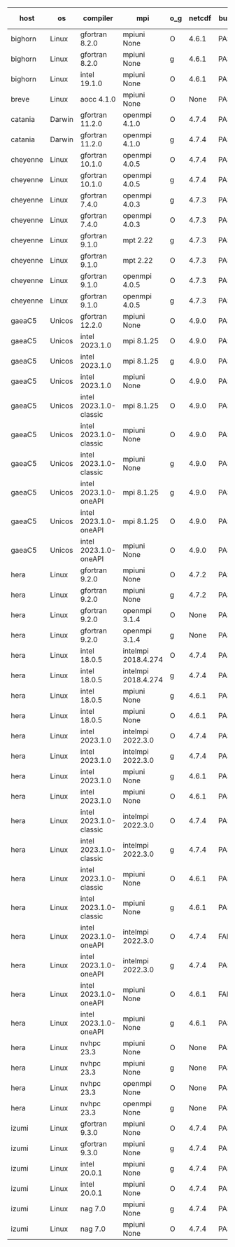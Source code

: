 

| host     | os       | compiler                              | mpi                      | o_g        | netcdf        | build       | u_pass          | u_fail          | s_pass            | s_fail            | e_pass             | e_fail             | nuopc_pass       | nuopc_fail       | artifacts link          |
|----------|----------|---------------------------------------|--------------------------|------------|---------------|-------------|-----------------|-----------------|-------------------|-------------------|--------------------|--------------------|------------------|------------------|-------------------------|
| bighorn | Linux | gfortran 8.2.0 | mpiuni None  | O | 4.6.1  | PASS | 12423 | 0 | 8 | 0 | 44 | 0 | None | None | <a href="https://github.com/esmf-org/esmf-test-artifacts/tree/89d787bf76db4dc8fe130c25018b5b0df518cf11/develop/gfortran/8.2.0/O/mpiuni/None" target="_blank">89d787b</a> | 
| bighorn | Linux | gfortran 8.2.0 | mpiuni None  | g | 4.6.1  | PASS | 12423 | 0 | 8 | 0 | 44 | 0 | None | None | <a href="https://github.com/esmf-org/esmf-test-artifacts/tree/e9d2ec3323b1cefa193a0fc9725d0e906146fbda/develop/gfortran/8.2.0/g/mpiuni/None" target="_blank">e9d2ec3</a> | 
| bighorn | Linux | intel 19.1.0 | mpiuni None  | O | 4.6.1  | PASS | None | None | None | None | None | None | None | None | <a href="https://github.com/esmf-org/esmf-test-artifacts/tree/3a73acc231d1082e060c14e8c4944e994311d56c/develop/intel/19.1.0/O/mpiuni/None" target="_blank">3a73acc</a> | 
| breve | Linux | aocc 4.1.0 | mpiuni None  | O | None  | PASS | 12397 | 26 | 8 | 0 | 44 | 0 | None | None | <a href="https://github.com/esmf-org/esmf-test-artifacts/tree/ab1df418f767a973b3f72346b511a857aac50e5e/develop/aocc/4.1.0/O/mpiuni/None" target="_blank">ab1df41</a> | 
| catania | Darwin | gfortran 11.2.0 | openmpi 4.1.0  | O | 4.7.4  | PASS | 14071 | 9 | 49 | 0 | 81 | 0 | 47 | 0 | <a href="https://github.com/esmf-org/esmf-test-artifacts/tree/a4589d860a359520e1ca8eb4bc6ec0c8dd1d32e9/develop/gfortran/11.2.0/O/openmpi/4.1.0" target="_blank">a4589d8</a> | 
| catania | Darwin | gfortran 11.2.0 | openmpi 4.1.0  | g | 4.7.4  | PASS | None | None | None | None | None | None | None | None | <a href="https://github.com/esmf-org/esmf-test-artifacts/tree/c33ca476c98dfb1feef1dc3f97686f1e4660e306/develop/gfortran/11.2.0/g/openmpi/4.1.0" target="_blank">c33ca47</a> | 
| cheyenne | Linux | gfortran 10.1.0 | openmpi 4.0.5  | O | 4.7.4  | PASS | 14080 | 0 | 49 | 0 | 81 | 0 | 47 | 0 | <a href="https://github.com/esmf-org/esmf-test-artifacts/tree/cfbf722b5a4f7feef2d7f89ce57b663bb2b8f3ef/develop/gfortran/10.1.0/O/openmpi/4.0.5" target="_blank">cfbf722</a> | 
| cheyenne | Linux | gfortran 10.1.0 | openmpi 4.0.5  | g | 4.7.4  | PASS | None | None | None | None | None | None | None | None | <a href="https://github.com/esmf-org/esmf-test-artifacts/tree/20224dc22e73689e661e89868bdb981bca59f217/develop/gfortran/10.1.0/g/openmpi/4.0.5" target="_blank">20224dc</a> | 
| cheyenne | Linux | gfortran 7.4.0 | openmpi 4.0.3  | g | 4.7.3  | PASS | None | None | None | None | None | None | None | None | <a href="https://github.com/esmf-org/esmf-test-artifacts/tree/fb97c150ba698d056dadbdf3889d42c1855c0e08/develop/gfortran/7.4.0/g/openmpi/4.0.3" target="_blank">fb97c15</a> | 
| cheyenne | Linux | gfortran 7.4.0 | openmpi 4.0.3  | O | 4.7.3  | PASS | 14080 | 0 | 49 | 0 | 81 | 0 | 47 | 0 | <a href="https://github.com/esmf-org/esmf-test-artifacts/tree/5bb1e57bb3a40f2d810aac9d69727eefe3713865/develop/gfortran/7.4.0/O/openmpi/4.0.3" target="_blank">5bb1e57</a> | 
| cheyenne | Linux | gfortran 9.1.0 | mpt 2.22  | g | 4.7.3  | PASS | 14080 | 0 | 49 | 0 | 81 | 0 | 47 | 0 | <a href="https://github.com/esmf-org/esmf-test-artifacts/tree/53577196614c5e67b39df4c9780dbbdeb1c600b3/develop/gfortran/9.1.0/g/mpt/2.22" target="_blank">5357719</a> | 
| cheyenne | Linux | gfortran 9.1.0 | mpt 2.22  | O | 4.7.3  | PASS | 14080 | 0 | 49 | 0 | 81 | 0 | 47 | 0 | <a href="https://github.com/esmf-org/esmf-test-artifacts/tree/90b263444b1de53970f12735e038e05732e61308/develop/gfortran/9.1.0/O/mpt/2.22" target="_blank">90b2634</a> | 
| cheyenne | Linux | gfortran 9.1.0 | openmpi 4.0.5  | O | 4.7.3  | PASS | 14080 | 0 | 49 | 0 | 81 | 0 | 47 | 0 | <a href="https://github.com/esmf-org/esmf-test-artifacts/tree/30d33a7d46218c89b2dd516633ffb11c1c17d401/develop/gfortran/9.1.0/O/openmpi/4.0.5" target="_blank">30d33a7</a> | 
| cheyenne | Linux | gfortran 9.1.0 | openmpi 4.0.5  | g | 4.7.3  | PASS | None | None | None | None | None | None | None | None | <a href="https://github.com/esmf-org/esmf-test-artifacts/tree/f0ea10a6d5107815cf539540b1a34af812370e07/develop/gfortran/9.1.0/g/openmpi/4.0.5" target="_blank">f0ea10a</a> | 
| gaeaC5 | Unicos | gfortran 12.2.0 | mpiuni None  | O | 4.9.0  | PASS | 12423 | 0 | 8 | 0 | 44 | 0 | None | None | <a href="https://github.com/esmf-org/esmf-test-artifacts/tree/f143dc5392318528ea7126c1f178905c36c9eafc/develop/gfortran/12.2.0/O/mpiuni/None" target="_blank">f143dc5</a> | 
| gaeaC5 | Unicos | intel 2023.1.0 | mpi 8.1.25  | O | 4.9.0  | PASS | None | None | None | None | None | None | None | None | <a href="https://github.com/esmf-org/esmf-test-artifacts/tree/19ae7c50d3545cfcabc24988414f71df2b205aa8/develop/intel/2023.1.0/O/mpi/8.1.25" target="_blank">19ae7c5</a> | 
| gaeaC5 | Unicos | intel 2023.1.0 | mpi 8.1.25  | g | 4.9.0  | PASS | None | None | None | None | None | None | None | None | <a href="https://github.com/esmf-org/esmf-test-artifacts/tree/b75ef0dca357170e5fe9fd3dbe907b9951674658/develop/intel/2023.1.0/g/mpi/8.1.25" target="_blank">b75ef0d</a> | 
| gaeaC5 | Unicos | intel 2023.1.0 | mpiuni None  | O | 4.9.0  | PASS | None | None | None | None | None | None | None | None | <a href="https://github.com/esmf-org/esmf-test-artifacts/tree/bb50d967e65e9e56f0918b6cccadd9b1e12cb0cd/develop/intel/2023.1.0/O/mpiuni/None" target="_blank">bb50d96</a> | 
| gaeaC5 | Unicos | intel 2023.1.0-classic | mpi 8.1.25  | O | 4.9.0  | PASS | None | None | None | None | None | None | None | None | <a href="https://github.com/esmf-org/esmf-test-artifacts/tree/0b22761d3c2d4b859f756c1c374d4ed0c45f5026/develop/intel/2023.1.0-classic/O/mpi/8.1.25" target="_blank">0b22761</a> | 
| gaeaC5 | Unicos | intel 2023.1.0-classic | mpiuni None  | O | 4.9.0  | PASS | None | None | None | None | None | None | None | None | <a href="https://github.com/esmf-org/esmf-test-artifacts/tree/3b6a08392b76e03d47941be3818ced2b5e92b649/develop/intel/2023.1.0-classic/O/mpiuni/None" target="_blank">3b6a083</a> | 
| gaeaC5 | Unicos | intel 2023.1.0-classic | mpiuni None  | g | 4.9.0  | PASS | None | None | None | None | None | None | None | None | <a href="https://github.com/esmf-org/esmf-test-artifacts/tree/1c56bdd6b82026b9f4de2ad4e2f9546208e009a2/develop/intel/2023.1.0-classic/g/mpiuni/None" target="_blank">1c56bdd</a> | 
| gaeaC5 | Unicos | intel 2023.1.0-oneAPI | mpi 8.1.25  | g | 4.9.0  | PASS | None | None | None | None | None | None | None | None | <a href="https://github.com/esmf-org/esmf-test-artifacts/tree/a1e3c337d237d7afb3f86cdd90b243680ec2c8eb/develop/intel/2023.1.0-oneAPI/g/mpi/8.1.25" target="_blank">a1e3c33</a> | 
| gaeaC5 | Unicos | intel 2023.1.0-oneAPI | mpi 8.1.25  | O | 4.9.0  | PASS | None | None | None | None | None | None | None | None | <a href="https://github.com/esmf-org/esmf-test-artifacts/tree/c733623b0c3cdb83c537b44694963b5a93e8ed8d/develop/intel/2023.1.0-oneAPI/O/mpi/8.1.25" target="_blank">c733623</a> | 
| gaeaC5 | Unicos | intel 2023.1.0-oneAPI | mpiuni None  | O | 4.9.0  | PASS | 12423 | 0 | 8 | 0 | 44 | 0 | None | None | <a href="https://github.com/esmf-org/esmf-test-artifacts/tree/cd41dc992176188b005530cb5fef74aafba2f6b8/develop/intel/2023.1.0-oneAPI/O/mpiuni/None" target="_blank">cd41dc9</a> | 
| hera | Linux | gfortran 9.2.0 | mpiuni None  | O | 4.7.2  | PASS | 12423 | 0 | 8 | 0 | 44 | 0 | None | None | <a href="https://github.com/esmf-org/esmf-test-artifacts/tree/cab6cba0ed119e0658b5bc4406412bd65f9f68fc/develop/gfortran/9.2.0/O/mpiuni/None" target="_blank">cab6cba</a> | 
| hera | Linux | gfortran 9.2.0 | mpiuni None  | g | 4.7.2  | PASS | 12423 | 0 | 8 | 0 | 44 | 0 | None | None | <a href="https://github.com/esmf-org/esmf-test-artifacts/tree/d77e3aa766d0c54978d37be20a871a59b6299f8a/develop/gfortran/9.2.0/g/mpiuni/None" target="_blank">d77e3aa</a> | 
| hera | Linux | gfortran 9.2.0 | openmpi 3.1.4  | O | None  | PASS | 14080 | 0 | 49 | 0 | 81 | 0 | 46 | 1 | <a href="https://github.com/esmf-org/esmf-test-artifacts/tree/9b32a7b0098f435693e45b544e0dd63da96b4464/develop/gfortran/9.2.0/O/openmpi/3.1.4" target="_blank">9b32a7b</a> | 
| hera | Linux | gfortran 9.2.0 | openmpi 3.1.4  | g | None  | PASS | 14080 | 0 | 49 | 0 | 81 | 0 | 46 | 1 | <a href="https://github.com/esmf-org/esmf-test-artifacts/tree/41037388c39ab990250e5dbee28367faebd67577/develop/gfortran/9.2.0/g/openmpi/3.1.4" target="_blank">4103738</a> | 
| hera | Linux | intel 18.0.5 | intelmpi 2018.4.274  | O | 4.7.4  | PASS | 14080 | 0 | 49 | 0 | 81 | 0 | 47 | 0 | <a href="https://github.com/esmf-org/esmf-test-artifacts/tree/32bf35e83043e9587614e89843a0872265e62f24/develop/intel/18.0.5/O/intelmpi/2018.4.274" target="_blank">32bf35e</a> | 
| hera | Linux | intel 18.0.5 | intelmpi 2018.4.274  | g | 4.7.4  | PASS | 14080 | 0 | 49 | 0 | 81 | 0 | 47 | 0 | <a href="https://github.com/esmf-org/esmf-test-artifacts/tree/53b8b320c5e53b284e123b45dafd8135ac8f7671/develop/intel/18.0.5/g/intelmpi/2018.4.274" target="_blank">53b8b32</a> | 
| hera | Linux | intel 18.0.5 | mpiuni None  | g | 4.6.1  | PASS | 12423 | 0 | 8 | 0 | 44 | 0 | None | None | <a href="https://github.com/esmf-org/esmf-test-artifacts/tree/59ad4ab9464255d396fd3dc6f83cf5f9c49c26cf/develop/intel/18.0.5/g/mpiuni/None" target="_blank">59ad4ab</a> | 
| hera | Linux | intel 18.0.5 | mpiuni None  | O | 4.6.1  | PASS | None | None | None | None | None | None | None | None | <a href="https://github.com/esmf-org/esmf-test-artifacts/tree/9c969b953f3945929035390a168d904d0c1148fb/develop/intel/18.0.5/O/mpiuni/None" target="_blank">9c969b9</a> | 
| hera | Linux | intel 2023.1.0 | intelmpi 2022.3.0  | O | 4.7.4  | PASS | 14080 | 0 | 49 | 0 | 81 | 0 | 47 | 0 | <a href="https://github.com/esmf-org/esmf-test-artifacts/tree/461486240d13bd9d559241c0d4b3c28ad2daf89b/develop/intel/2023.1.0/O/intelmpi/2022.3.0" target="_blank">4614862</a> | 
| hera | Linux | intel 2023.1.0 | intelmpi 2022.3.0  | g | 4.7.4  | PASS | 14080 | 0 | 49 | 0 | 81 | 0 | 47 | 0 | <a href="https://github.com/esmf-org/esmf-test-artifacts/tree/71aa7ad7e4574c60e5f7a194a2645efe945c0522/develop/intel/2023.1.0/g/intelmpi/2022.3.0" target="_blank">71aa7ad</a> | 
| hera | Linux | intel 2023.1.0 | mpiuni None  | g | 4.6.1  | PASS | 12423 | 0 | 8 | 0 | 44 | 0 | None | None | <a href="https://github.com/esmf-org/esmf-test-artifacts/tree/4b4954b3d7a09cf6d8a5d40c11e26a4926749517/develop/intel/2023.1.0/g/mpiuni/None" target="_blank">4b4954b</a> | 
| hera | Linux | intel 2023.1.0 | mpiuni None  | O | 4.6.1  | PASS | 12423 | 0 | 8 | 0 | 44 | 0 | None | None | <a href="https://github.com/esmf-org/esmf-test-artifacts/tree/3669a315fdb510b09aae0f7655724663d46abcc6/develop/intel/2023.1.0/O/mpiuni/None" target="_blank">3669a31</a> | 
| hera | Linux | intel 2023.1.0-classic | intelmpi 2022.3.0  | O | 4.7.4  | PASS | 14080 | 0 | 49 | 0 | 81 | 0 | 47 | 0 | <a href="https://github.com/esmf-org/esmf-test-artifacts/tree/632e40baa4184ced9628fe07d77bc16e8ed27e35/develop/intel/2023.1.0-classic/O/intelmpi/2022.3.0" target="_blank">632e40b</a> | 
| hera | Linux | intel 2023.1.0-classic | intelmpi 2022.3.0  | g | 4.7.4  | PASS | 14080 | 0 | 49 | 0 | 81 | 0 | 47 | 0 | <a href="https://github.com/esmf-org/esmf-test-artifacts/tree/0abde528cd80fd26d5c2982af09f67ccece1bec8/develop/intel/2023.1.0-classic/g/intelmpi/2022.3.0" target="_blank">0abde52</a> | 
| hera | Linux | intel 2023.1.0-classic | mpiuni None  | O | 4.6.1  | PASS | None | None | None | None | None | None | None | None | <a href="https://github.com/esmf-org/esmf-test-artifacts/tree/8bb8cacd1e3654b53aee9f4d34be709ae084536b/develop/intel/2023.1.0-classic/O/mpiuni/None" target="_blank">8bb8cac</a> | 
| hera | Linux | intel 2023.1.0-classic | mpiuni None  | g | 4.6.1  | PASS | 12423 | 0 | 8 | 0 | 44 | 0 | None | None | <a href="https://github.com/esmf-org/esmf-test-artifacts/tree/a12e3929e7f533772ded7c5e2920d0e45cd8b725/develop/intel/2023.1.0-classic/g/mpiuni/None" target="_blank">a12e392</a> | 
| hera | Linux | intel 2023.1.0-oneAPI | intelmpi 2022.3.0  | O | 4.7.4  | FAIL | None | None | None | None | None | None | None | None | <a href="https://github.com/esmf-org/esmf-test-artifacts/tree/3cc30901f95785c820130212de11a6db2ce1d057/develop/intel/2023.1.0-oneAPI/O/intelmpi/2022.3.0" target="_blank">3cc3090</a> | 
| hera | Linux | intel 2023.1.0-oneAPI | intelmpi 2022.3.0  | g | 4.7.4  | PASS | 14080 | 0 | 49 | 0 | 81 | 0 | 37 | 10 | <a href="https://github.com/esmf-org/esmf-test-artifacts/tree/e3ae096e9d73c57caa9130bbb9e602718ea4a17e/develop/intel/2023.1.0-oneAPI/g/intelmpi/2022.3.0" target="_blank">e3ae096</a> | 
| hera | Linux | intel 2023.1.0-oneAPI | mpiuni None  | O | 4.6.1  | FAIL | None | None | None | None | None | None | None | None | <a href="https://github.com/esmf-org/esmf-test-artifacts/tree/5b8a2655f497457412944364adf544bd25953ee0/develop/intel/2023.1.0-oneAPI/O/mpiuni/None" target="_blank">5b8a265</a> | 
| hera | Linux | intel 2023.1.0-oneAPI | mpiuni None  | g | 4.6.1  | PASS | None | None | None | None | None | None | None | None | <a href="https://github.com/esmf-org/esmf-test-artifacts/tree/765742d3a205cd94f1f857bd1dd0899575be2091/develop/intel/2023.1.0-oneAPI/g/mpiuni/None" target="_blank">765742d</a> | 
| hera | Linux | nvhpc 23.3 | mpiuni None  | O | None  | PASS | None | None | None | None | None | None | None | None | <a href="https://github.com/esmf-org/esmf-test-artifacts/tree/771983d066a713d986f38cc91e97dc9fd5cd239a/develop/nvhpc/23.3/O/mpiuni/None" target="_blank">771983d</a> | 
| hera | Linux | nvhpc 23.3 | mpiuni None  | g | None  | PASS | None | None | None | None | None | None | None | None | <a href="https://github.com/esmf-org/esmf-test-artifacts/tree/57c85c22dae978f498f9170fedb337a5095d8766/develop/nvhpc/23.3/g/mpiuni/None" target="_blank">57c85c2</a> | 
| hera | Linux | nvhpc 23.3 | openmpi None  | O | None  | PASS | None | None | None | None | None | None | None | None | <a href="https://github.com/esmf-org/esmf-test-artifacts/tree/528d36894287e318471d6922219a95e1cc615019/develop/nvhpc/23.3/O/openmpi/None" target="_blank">528d368</a> | 
| hera | Linux | nvhpc 23.3 | openmpi None  | g | None  | PASS | None | None | None | None | None | None | None | None | <a href="https://github.com/esmf-org/esmf-test-artifacts/tree/67b32f692b93198fa078ae5b6f6b54ced1faf8ce/develop/nvhpc/23.3/g/openmpi/None" target="_blank">67b32f6</a> | 
| izumi | Linux | gfortran 9.3.0 | mpiuni None  | O | 4.7.4  | PASS | 12423 | 0 | 8 | 0 | 44 | 0 | None | None | <a href="https://github.com/esmf-org/esmf-test-artifacts/tree/5d5cb3493cb72bb10a94377fc20fc88d1da641d6/develop/gfortran/9.3.0/O/mpiuni/None" target="_blank">5d5cb34</a> | 
| izumi | Linux | gfortran 9.3.0 | mpiuni None  | g | 4.7.4  | PASS | 12423 | 0 | 8 | 0 | 44 | 0 | None | None | <a href="https://github.com/esmf-org/esmf-test-artifacts/tree/67c3f040a313866fb7fd7852d9a8d806b294d5dc/develop/gfortran/9.3.0/g/mpiuni/None" target="_blank">67c3f04</a> | 
| izumi | Linux | intel 20.0.1 | mpiuni None  | g | 4.7.4  | PASS | 12423 | 0 | 8 | 0 | 44 | 0 | None | None | <a href="https://github.com/esmf-org/esmf-test-artifacts/tree/2e80119cc6a365ff233b2fbf863585822ed032e6/develop/intel/20.0.1/g/mpiuni/None" target="_blank">2e80119</a> | 
| izumi | Linux | intel 20.0.1 | mpiuni None  | O | 4.7.4  | PASS | 12423 | 0 | 8 | 0 | 44 | 0 | None | None | <a href="https://github.com/esmf-org/esmf-test-artifacts/tree/7b078c6d936127d701c6d9f9f255a351a427291b/develop/intel/20.0.1/O/mpiuni/None" target="_blank">7b078c6</a> | 
| izumi | Linux | nag 7.0 | mpiuni None  | g | 4.7.4  | PASS | 12423 | 0 | 8 | 0 | 44 | 0 | None | None | <a href="https://github.com/esmf-org/esmf-test-artifacts/tree/54953c4b565a270ad47cd98a837d0c12a459160f/develop/nag/7.0/g/mpiuni/None" target="_blank">54953c4</a> | 
| izumi | Linux | nag 7.0 | mpiuni None  | O | 4.7.4  | PASS | 12423 | 0 | 8 | 0 | 44 | 0 | None | None | <a href="https://github.com/esmf-org/esmf-test-artifacts/tree/8da19923a15221ec91b95d8929b7631ab2eb4068/develop/nag/7.0/O/mpiuni/None" target="_blank">8da1992</a> | 
